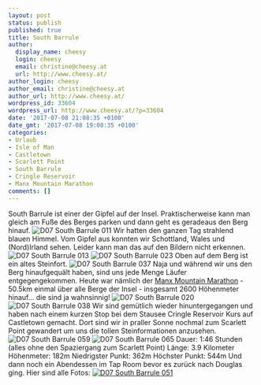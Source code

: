 ```yaml
---
layout: post
status: publish
published: true
title: South Barrule
author:
  display_name: cheesy
  login: cheesy
  email: christine@cheesy.at
  url: http://www.cheesy.at/
author_login: cheesy
author_email: christine@cheesy.at
author_url: http://www.cheesy.at/
wordpress_id: 33604
wordpress_url: http://www.cheesy.at/?p=33604
date: '2017-07-08 21:08:35 +0100'
date_gmt: '2017-07-08 19:08:35 +0100'
categories:
- Urlaub
- Isle of Man
- Castletown
- Scarlett Point
- South Barrule
- Cringle Reservoir
- Manx Mountain Marathon
comments: []
---
```

South Barrule ist einer der Gipfel auf der Insel. Praktischerweise kann man gleich am Fuße des Berges parken und dann geht es geradeaus den Berg hinauf.
![D07 South Barrule 011](http://www.cheesy.at/wp-content/uploads/D07-South-Barrule-011.jpg)
Wir hatten den ganzen Tag strahlend blauen Himmel. Vom Gipfel aus konnten wir Schottland, Wales und (Nord)Irland sehen. Leider kann man das auf den Bildern nicht erkennen.
![D07 South Barrule 013](http://www.cheesy.at/wp-content/uploads/D07-South-Barrule-013.jpg)
![D07 South Barrule 023](http://www.cheesy.at/wp-content/uploads/D07-South-Barrule-023.jpg)
Oben auf dem Berg ist ein altes Steinfort.
![D07 South Barrule 037](http://www.cheesy.at/wp-content/uploads/D07-South-Barrule-037.jpg)
Naja und während wir uns den Berg hinaufgequält haben, sind uns jede Menge Läufer entgegengekommen. Heute war nämlich der [Manx Mountain Marathon](http://www.manxmountainmarathon.com/) - 50.5km einmal über alle Berge der Insel - insgesamt 2600 Höhenmeter hinauf... die sind ja wahnsinnig!
![D07 South Barrule 020](http://www.cheesy.at/wp-content/uploads/D07-South-Barrule-020.jpg)
![D07 South Barrule 038](http://www.cheesy.at/wp-content/uploads/D07-South-Barrule-038.jpg)
Wir sind gemütlich wieder hinuntergegangen und haben nach einem kurzen Stop bei dem Stausee Cringle Reservoir Kurs auf Castletown gemacht. Dort sind wir in praller Sonne nochmal zum Scarlett Point gewandert um uns die tollen Steinformationen anzusehen.
![D07 South Barrule 059](http://www.cheesy.at/wp-content/uploads/D07-South-Barrule-059.jpg)
![D07 South Barrule 065](http://www.cheesy.at/wp-content/uploads/D07-South-Barrule-065.jpg)
Dauer: 1:46 Stunden (alles ohne den Spaziergang zum Scarlett Point)
Länge: 3.9 Kilometer
Höhenmeter: 182m
Niedrigster Punkt: 362m
Höchster Punkt: 544m
Und dann noch ein Abendessen im Tap Room bevor es zurück nach Douglas ging. Hier sind alle Fotos:
[![D07 South Barrule 051](http://www.cheesy.at/wp-content/uploads/D07-South-Barrule-051.jpg)](http://www.cheesy.at/fotos/urlaub/isle-of-man/day-7-south-barrule-and-castletown/)
